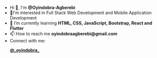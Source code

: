 <ul>
<li>Hi 👋, I'm <strong>@Oyindobra-Agberebi</strong></li>
<li>👀I'm interested in Full Stack Web Development and Mobile Application Development</li>
   

<li>🌱 I’m currently learning <strong>HTML, CSS, JavaScript, Bootstrap, React and Flutter</strong></li>

<li>📫 How to reach me <strong>oyindobraagberebi@gmail.com</strong></li>

<li>Connect with me:</li>
<p align="left">
<a href="https://twitter.com/oyindobra_" target="blank"><strong>@_oyindobra_</strong></a>
</p>

</ul>

<!--
**Oyindobra-Agberebi/Oyindobra-Agberebi** is a ✨ _special_ ✨ repository because its `README.md` (this file) appears on your GitHub profile.

Here are some ideas to get you started:

- 🔭 I’m currently working on ...
- 🌱 I’m currently learning ...
- 👯 I’m looking to collaborate on ...
- 🤔 I’m looking for help with ...
- 💬 Ask me about ...
- 📫 How to reach me: ...
- 😄 Pronouns: ...
- ⚡ Fun fact: ...
-->
